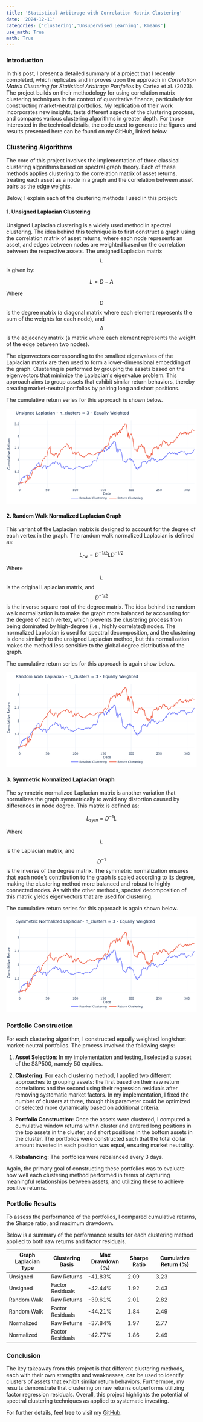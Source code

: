 ```yaml
---
title: 'Statistical Arbitrage with Correlation Matrix Clustering'
date: '2024-12-11'
categories: ['Clustering','Unsupervised Learning','Kmeans']
use_math: True
math: True
---
```



### **Introduction**

In this post, I present a detailed summary of a project that I recently completed, which replicates and improves upon the approach in *Correlation Matrix Clustering for Statistical Arbitrage Portfolios* by Cartea et al. (2023). The project builds on their methodology for using correlation matrix clustering techniques in the context of quantitative finance, particularly for constructing market-neutral portfolios. My replication of their work incorporates new insights, tests different aspects of the clustering process, and compares various clustering algorithms in greater depth. For those interested in the technical details, the code used to generate the figures and results presented here can be found on my GitHub, linked below.


### **Clustering Algorithms**

The core of this project involves the implementation of three classical clustering algorithms based on spectral graph theory. Each of these methods applies clustering to the correlation matrix of asset returns, treating each asset as a node in a graph and the correlation between asset pairs as the edge weights.

Below, I explain each of the clustering methods I used in this project:

#### **1. Unsigned Laplacian Clustering**

Unsigned Laplacian clustering is a widely used method in spectral clustering. The idea behind this technique is to first construct a graph using the correlation matrix of asset returns, where each node represents an asset, and edges between nodes are weighted based on the correlation between the respective assets. The unsigned Laplacian matrix $$L$$ is given by:

$$
L = D - A
$$

Where $$D$$ is the degree matrix (a diagonal matrix where each element represents the sum of the weights for each node), and $$A$$ is the adjacency matrix (a matrix where each element represents the weight of the edge between two nodes). 

The eigenvectors corresponding to the smallest eigenvalues of the Laplacian matrix are then used to form a lower-dimensional embedding of the graph. Clustering is performed by grouping the assets based on the eigenvectors that minimize the Laplacian's eigenvalue problem. This approach aims to group assets that exhibit similar return behaviors, thereby creating market-neutral portfolios by pairing long and short positions.

The cumulative return series for this approach is shown below.

![Unsigned Returns](assets/images/correlation_clustering/unsigned_cumret.png)

#### **2. Random Walk Normalized Laplacian Graph**

This variant of the Laplacian matrix is designed to account for the degree of each vertex in the graph. The random walk normalized Laplacian is defined as:

$$
L_{rw} = D^{-1/2} L D^{-1/2}
$$

Where $$L$$ is the original Laplacian matrix, and $$D^{-1/2}$$ is the inverse square root of the degree matrix. The idea behind the random walk normalization is to make the graph more balanced by accounting for the degree of each vertex, which prevents the clustering process from being dominated by high-degree (i.e., highly correlated) nodes. The normalized Laplacian is used for spectral decomposition, and the clustering is done similarly to the unsigned Laplacian method, but this normalization makes the method less sensitive to the global degree distribution of the graph.

The cumulative return series for this approach is again show below.

![Random Walk Returns](assets/images/correlation_clustering/rw_cumret.png)

#### **3. Symmetric Normalized Laplacian Graph**

The symmetric normalized Laplacian matrix is another variation that normalizes the graph symmetrically to avoid any distortion caused by differences in node degree. This matrix is defined as:

$$
L_{sym} = D^{-1} L
$$

Where $$L$$ is the Laplacian matrix, and $$D^{-1}$$ is the inverse of the degree matrix. The symmetric normalization ensures that each node’s contribution to the graph is scaled according to its degree, making the clustering method more balanced and robust to highly connected nodes. As with the other methods, spectral decomposition of this matrix yields eigenvectors that are used for clustering.

The cumulative return series for this approach is again shown below.

![Symmetric Returns](assets/images/correlation_clustering/symmetric_cumret.png)

### **Portfolio Construction**

For each clustering algorithm, I constructed equally weighted long/short market-neutral portfolios. The process involved the following steps:

1. **Asset Selection**: In my implementation and testing, I selected a subset of the S&P500, namely 50 equities. 
   
2. **Clustering**: For each clustering method, I applied two different approaches to grouping assets: the first based on their raw return correlations and the second using their regression residuals after removing systematic market factors. In my implementation, I fixed the number of clusters at three, though this parameter could be optimized or selected more dynamically based on additional criteria.
   
3. **Portfolio Construction**: Once the assets were clustered, I computed a cumulative window returns within cluster and entered long positions in the top assets in the cluster, and short positions in the bottom assets in the cluster. The portfolios were constructed such that the total dollar amount invested in each position was equal, ensuring market neutrality.

4. **Rebalancing**: The portfolios were rebalanced every 3 days.

Again, the primary goal of constructing these portfolios was to evaluate how well each clustering method performed in terms of capturing meaningful relationships between assets, and utilizing these to achieve positive returns.

### **Portfolio Results**

To assess the performance of the portfolios, I compared cumulative returns, the Sharpe ratio, and maximum drawdown. 

Below is a summary of the performance results for each clustering method applied to both raw returns and factor residuals.

| Graph Laplacian Type | Clustering Basis    | Max Drawdown (%) | Sharpe Ratio | Cumulative Return (%) |
|----------------------|--------------------|------------------|--------------|-----------------------|
| Unsigned            | Raw Returns        | -41.83%          | 2.09         | 3.23                  |
| Unsigned            | Factor Residuals   | -42.44%          | 1.92         | 2.43                  |
| Random Walk         | Raw Returns        | -39.61%          | 2.01         | 2.82                  |
| Random Walk         | Factor Residuals   | -44.21%          | 1.84         | 2.49                  |
| Normalized          | Raw Returns        | -37.84%          | 1.97         | 2.77                  |
| Normalized          | Factor Residuals   | -42.77%          | 1.86         | 2.49                  |


### **Conclusion**

The key takeaway from this project is that different clustering methods, each with their own strengths and weaknesses, can be used to identify clusters of assets that exhibit similar return behaviors. Furthermore, my results demonstrate that clustering on raw returns outperforms utilizing factor regression residuals. Overall, this project highlights the potential of spectral clustering techniques as applied to systematic investing.

For further details, feel free to visit my [GitHub](https://github.com/thomaswcole).




